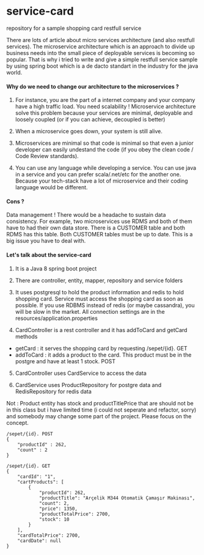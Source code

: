 # service-card
repository for a sample shopping card restfull service

There are lots of article about micro services architecture (and also restfull services). The microservice architecture which is an approach to divide up business needs into the small piece of deployable services is becoming so popular. That is why i tried to write and give a simple restfull service sample by using spring boot which is a de dacto standart in the industry for the java world.

#### Why do we need to change our architecture to the microservices ?

1. For instance, you are the part of a internet company and your company have a high traffic load. You need scalability ! Microservice architecture solve this problem because your services are minimal, deployable and loosely coupled (or if you can achieve, decoupled is better)

2. When a microservice goes down, your system is still alive.

3. Microservices are minimal so that code is minimal so that even a junior developer can easily undestand the code (if you obey the clean code / Code Review standards).

4. You can use any language while developing a service. You can use java in a service and you can prefer scala/.net/etc for the another one. Because your tech-stack have a lot of microservice and their coding language would be different.

#### Cons ?

Data management ! There would be a headache to sustain data consistency. For example, two microservices use RDMS and both of them have to had their own data store. There is a CUSTOMER table and both RDMS has this table. Both CUSTOMER tables must be up to date. This is a big issue you have to deal with.

#### Let's talk about the service-card

1. It is a Java 8 spring boot project

2. There are controller, entity, mapper, repository and service folders

3. It uses postgresql to hold the product information and redis to hold shopping card. Service must access the shopping card as soon as possible. If you use RDBMS instead of redis (or maybe cassandra), you will be slow in the market. All connection settings are in the resources/application.properties

4. CardController is a rest controller and it has addToCard and getCard methods
- getCard : it serves the shopping card by requesting /sepet/{id}. GET
- addToCard : it adds a product to the card. This product must be in the postgre and have at least 1 stock. POST

5. CardController uses CardService to access the data

6. CardService uses ProductRepository for postgre data and RedisRepository for redis data

Not : Product entity has stock and productTitlePrice that are should not be in this class but i have limited time (i could not seperate and refactor, sorry) and somebody may change some part of the project. Please focus on the concept.


```
/sepet/{id}. POST
{
	"productId" : 262,
	"count" : 2
}

/sepet/{id}. GET
{
    "cardId": "1",
    "cartProducts": [
        {
            "productId": 262,
            "productTitle": "Arçelik M344 Otomatik Çamaşır Makinası",
            "count": 2,
            "price": 1350,
            "productTotalPrice": 2700,
            "stock": 10
        }
    ],
    "cardTotalPrice": 2700,
    "cardDate": null
}
```
